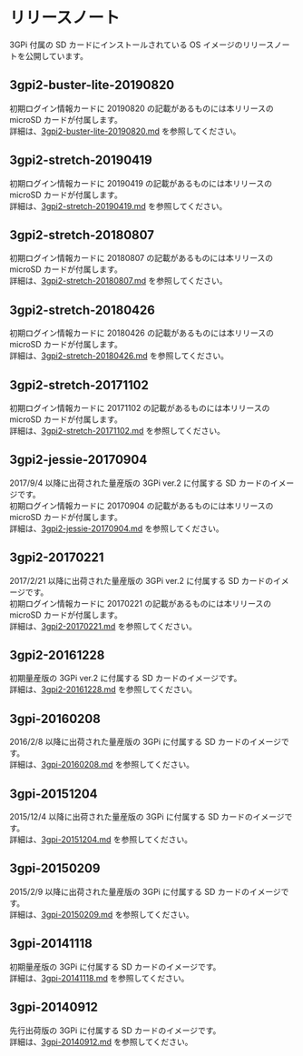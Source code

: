 # リリースノート  
3GPi 付属の SD カードにインストールされている OS イメージのリリースノートを公開しています。

## 3gpi2-buster-lite-20190820
  初期ログイン情報カードに 20190820 の記載があるものには本リリースの microSD カードが付属します。  
  詳細は、[3gpi2-buster-lite-20190820.md](./3gpi2-buster-lite-20190820.md) を参照してください。

## 3gpi2-stretch-20190419  
  初期ログイン情報カードに 20190419 の記載があるものには本リリースの microSD カードが付属します。  
  詳細は、[3gpi2-stretch-20190419.md](./3gpi2-stretch-20190419.md) を参照してください。

## 3gpi2-stretch-20180807  
  初期ログイン情報カードに 20180807 の記載があるものには本リリースの microSD カードが付属します。  
  詳細は、[3gpi2-stretch-20180807.md](./3gpi2-stretch-20180807.md) を参照してください。

## 3gpi2-stretch-20180426  
  初期ログイン情報カードに 20180426 の記載があるものには本リリースの microSD カードが付属します。  
  詳細は、[3gpi2-stretch-20180426.md](./3gpi2-stretch-20180426.md) を参照してください。

## 3gpi2-stretch-20171102  
  初期ログイン情報カードに 20171102 の記載があるものには本リリースの microSD カードが付属します。  
  詳細は、[3gpi2-stretch-20171102.md](./3gpi2-stretch-20171102.md) を参照してください。

## 3gpi2-jessie-20170904  
  2017/9/4 以降に出荷された量産版の 3GPi ver.2 に付属する SD カードのイメージです。  
  初期ログイン情報カードに 20170904 の記載があるものには本リリースの microSD カードが付属します。  
  詳細は、[3gpi2-jessie-20170904.md](./3gpi2-jessie-20170904.md) を参照してください。

## 3gpi2-20170221  
  2017/2/21 以降に出荷された量産版の 3GPi ver.2 に付属する SD カードのイメージです。  
  初期ログイン情報カードに 20170221 の記載があるものには本リリースの microSD カードが付属します。  
  詳細は、[3gpi2-20170221.md](./3gpi2-20170221.md) を参照してください。

## 3gpi2-20161228  
  初期量産版の 3GPi ver.2 に付属する SD カードのイメージです。  
  詳細は、[3gpi2-20161228.md](./3gpi2-20161228.md) を参照してください。

## 3gpi-20160208  
  2016/2/8 以降に出荷された量産版の 3GPi に付属する SD カードのイメージです。  
  詳細は、[3gpi-20160208.md](./3gpi-20160208.md) を参照してください。

## 3gpi-20151204  
  2015/12/4 以降に出荷された量産版の 3GPi に付属する SD カードのイメージです。  
  詳細は、[3gpi-20151204.md](./3gpi-20151204.md) を参照してください。

## 3gpi-20150209  
  2015/2/9 以降に出荷された量産版の 3GPi に付属する SD カードのイメージです。  
  詳細は、[3gpi-20150209.md](./3gpi-20150209.md) を参照してください。

## 3gpi-20141118  
  初期量産版の 3GPi に付属する SD カードのイメージです。  
  詳細は、[3gpi-20141118.md](./3gpi-20141118.md) を参照してください。

## 3gpi-20140912  
  先行出荷版の 3GPi に付属する SD カードのイメージです。  
  詳細は、[3gpi-20140912.md](./3gpi-20140912.md) を参照してください。
